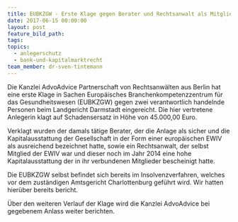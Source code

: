 ```yaml
---
title: EUBKZGW - Erste Klage gegen Berater und Rechtsanwalt als Mitglied der EWIV eingereicht
date: 2017-06-15 00:00:00
layout: post
feature_bild_path:
tags:
topics:
  - anlegerschutz
  - bank-und-kapitalmarktrecht
team_member: dr-sven-tintemann
---
```



Die Kanzlei AdvoAdvice Partnerschaft von Rechtsanwälten aus Berlin hat eine erste Klage in Sachen Europäisches Branchenkompetenzzentrum für das Gesundheitswesen (EUBKZGW) gegen zwei verantwortlich handelnde Personen beim Landgericht Darmstadt eingereicht. Die hier vertretene Anlegerin klagt auf Schadensersatz in Höhe von 45.000,00 Euro.

Verklagt wurden der damals tätige Berater, der die Anlage als sicher und die Kapitalausstattung der Gesellschaft in der Form einer europäischen EWIV als ausreichend bezeichnet hatte, sowie ein Rechtsanwalt, der selbst Mitglied der EWIV war und dieser noch im Jahr 2014 eine hohe Kapitalausstattung der in ihr verbundenen Mitglieder bescheinigt hatte.

Die EUBKZGW selbst befindet sich bereits im Insolvenzverfahren, welches vor dem zuständigen Amtsgericht Charlottenburg geführt wird. Wir hatten hierüber bereits bericht.

Über den weiteren Verlauf der Klage wird die Kanzlei AdvoAdvice bei gegebenem Anlass weiter berichten.